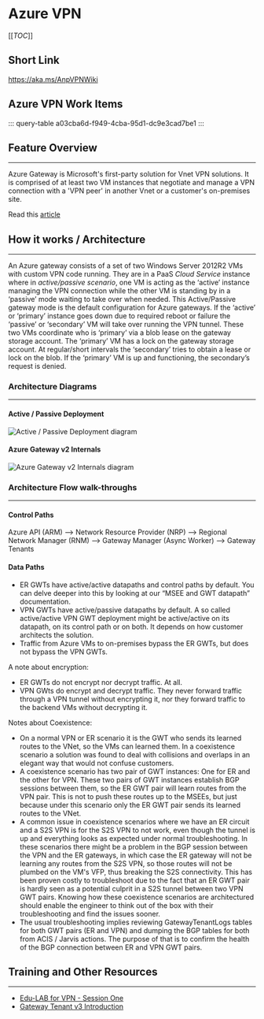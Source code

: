 # Azure VPN

[[_TOC_]]
## Short Link  
https://aka.ms/AnpVPNWiki

## Azure VPN Work Items

::: query-table a03cba6d-f949-4cba-95d1-dc9e3cad7be1
:::

## Feature Overview
----
Azure Gateway is Microsoft's first-party solution for Vnet VPN solutions. It
is comprised of at least two VM instances that negotiate and manage a
VPN connection with a 'VPN peer' in another Vnet or a customer's
on-premises site.

Read this [article](https://docs.microsoft.com/en-us/azure/vpn-gateway/vpn-gateway-about-vpngateways)

## How it works / Architecture
----

An Azure gateway consists of a set of two Windows Server 2012R2 VMs with
custom VPN code running. They are in a PaaS *Cloud Service* instance
where in *active/passive scenario*, one VM is acting as the ‘active’
instance managing the VPN connection while the other VM is standing by
in a ‘passive’ mode waiting to take over when needed. This
Active/Passive gateway mode is the default configuration for Azure
gateways. If the ‘active’ or ‘primary’ instance goes down due to
required reboot or failure the ‘passive’ or ‘secondary’ VM will take
over running the VPN tunnel. These two VMs coordinate who is ‘primary’
via a blob lease on the gateway storage account. The ‘primary’ VM has a
lock on the gateway storage account. At regular/short intervals the
‘secondary’ tries to obtain a lease or lock on the blob. If the
‘primary’ VM is up and functioning, the secondary’s request is denied.

### Architecture Diagrams
---------------------

#### Active / Passive Deployment

![Active / Passive Deployment diagram](/.attachments/684px-AzGtwActivePassiveArchitecture.png)

#### Azure Gateway v2 Internals

![Azure Gateway v2 Internals diagram](/.attachments/ANPbrkv2archdiagram.png)

### Architecture Flow walk-throughs
-------------------------------

#### Control Paths
Azure API (ARM) --> Network Resource Provider (NRP) --> Regional Network
Manager (RNM) --> Gateway Manager (Async Worker) -->
Gateway Tenants

#### Data Paths

-   ER GWTs have active/active datapaths and control paths by default.
    You can delve deeper into this by looking at our “MSEE and GWT
    datapath” documentation.
-   VPN GWTs have active/passive datapaths by default. A so called
    active/active VPN GWT deployment might be active/active on its
    datapath, on its control path or on both. It depends on how customer
    architects the solution.
-   Traffic from Azure VMs to on-premises bypass the ER GWTs, but does
    not bypass the VPN GWTs.

A note about encryption:

-   ER GWTs do not encrypt nor decrypt traffic. At all.
-   VPN GWts do encrypt and decrypt traffic. They never forward traffic
    through a VPN tunnel without encrypting it, nor they forward traffic
    to the backend VMs without decrypting it.

Notes about Coexistence:

-   On a normal VPN or ER scenario it is the GWT who sends its learned
    routes to the VNet, so the VMs can learned them. In a coexistence
    scenario a solution was found to deal with collisions and overlaps
    in an elegant way that would not confuse customers.
-   A coexistence scenario has two pair of GWT instances: One for ER and
    the other for VPN. These two pairs of GWT instances establish BGP
    sessions between them, so the ER GWT pair will learn routes from the
    VPN pair. This is not to push these routes up to the MSEEs, but just
    because under this scenario only the ER GWT pair sends its learned
    routes to the VNet.
-   A common issue in coexistence scenarios where we have an ER circuit
    and a S2S VPN is for the S2S VPN to not work, even though the tunnel
    is up and everything looks as expected under normal troubleshooting.
    In these scenarios there might be a problem in the BGP session
    between the VPN and the ER gateways, in which case the ER gateway
    will not be learning any routes from the S2S VPN, so those routes
    will not be plumbed on the VM's VFP, thus breaking the S2S
    connectivity. This has been proven costly to troubleshoot due to the
    fact that an ER GWT pair is hardly seen as a potential culprit in a
    S2S tunnel between two VPN GWT pairs. Knowing how these coexistence
    scenarios are architectured should enable the engineer to think out
    of the box with their troubleshooting and find the issues sooner.
-   The usual troubleshooting implies reviewing GatewayTenantLogs tables
    for both GWT pairs (ER and VPN) and dumping the BGP tables for both
    from ACIS / Jarvis actions. The purpose of that is to confirm the
    health of the BGP connection between ER and VPN GWT pairs.

## Training and Other Resources
----

  - [Edu-LAB for VPN - Session One](https://web.microsoftstream.com/video/a98280cf-300e-4965-b6cf-e9efd88292ac)
  - [Gateway Tenant v3
    Introduction](https://microsoft.sharepoint.com/:v:/t/WoA/ERfDhwHqnjVLiTlvALCr1foBCocfWL05b1L4HyIafFZ73Q?e=915fdbf8b1ef41208b65184913b230bd)
